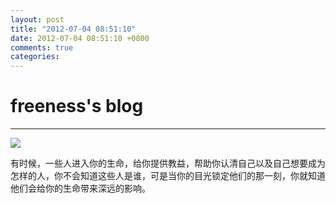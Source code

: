 ```yaml
---
layout: post
title: "2012-07-04 08:51:10"
date: 2012-07-04 08:51:10 +0800
comments: true
categories: 
---
```


# freeness's blog

----------

![](http://okqmqrbgo.bkt.clouddn.com/201207040851101.jpg)

>
有时候，一些人进入你的生命，给你提供教益，帮助你认清自己以及自己想要成为怎样的人，你不会知道这些人是谁，可是当你的目光锁定他们的那一刻，你就知道他们会给你的生命带来深远的影响。